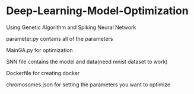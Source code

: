 # Deep-Learning-Model-Optimization
Using Genetic Algorithm and Spiking Neural Network

parameter.py contains all of the parameters

MainGA.py for optimization

SNN file contains the model and data(need mnist dataset to work)

Dockerfile for creating docker

chromosomes.json for setting the parameters you want to optimize
